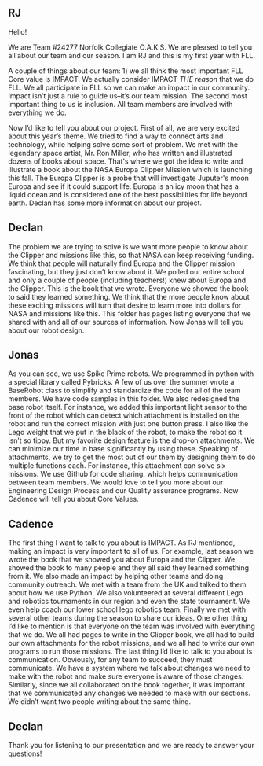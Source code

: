 ## RJ

Hello!

We are Team #24277 Norfolk Collegiate O.A.K.S. We are pleased to tell you all about our team and our season. I am RJ and this is my first year with FLL.

A couple of things about our team: 1) we all think the most important FLL Core value is IMPACT. We actually consider IMPACT _THE reason_ that we do FLL. We all participate in FLL so we can make an impact in our community. Impact isn’t just a rule to guide us–it’s our team mission. The second most important thing to us is inclusion. All team members are involved with everything we do. 

Now I’d like to tell you about our project. First of all, we are very excited about this year’s theme. We tried to find a way to connect arts and technology, while helping solve some sort of problem. We met with the legendary space artist, Mr. Ron Miller, who has written and illustrated dozens of books about space. That's where we got the idea to write and illustrate a book about the NASA Europa Clipper Mission which is launching this fall. The Europa Clipper is a probe that will investigate Juputer's moon Europa and see if it could support life. Europa is an icy moon that has a liquid ocean and is considered one of the best possibilities for life beyond earth. Declan has some more information about our project.

## **Declan**

The problem we are trying to solve is we want more people to know about the Clipper and missions like this, so that NASA can keep receiving funding. We think that people will naturally find Europa and the Clipper mission fascinating, but they just don’t know about it. We polled our entire school and only a couple of people (including teachers!) knew about Europa and the Clipper. This is the book that we wrote. Everyone we showed the book to said they learned something. We think that the more people know about these exciting missions will turn that desire to learn more into dollars for NASA and missions like this. This folder has pages listing everyone that we shared with and all of our sources of information. Now Jonas will tell you about our robot design.

## **Jonas**

As you can see, we use Spike Prime robots. We programmed in python with a special library called Pybricks. A few of us over the summer wrote a BaseRobot class to simplify and standardize the code for all of the team members. We have code samples in this folder. We also redesigned the base robot itself. For instance, we added this important light sensor to the front of the robot which can detect which attachment is installed on the robot and run the correct mission with just one button press. I also like the Lego weight that we put in the black of the robot, to make the robot so it isn’t so tippy. But my favorite design feature is the drop-on attachments. We can minimize our time in base significantly by using these. Speaking of attachments, we try to get the most out of our them by designing them to do multiple functions each. For instance, this attachment can solve six missions. We use Github for code sharing, which helps communication between team members. We would love to tell you more about our Engineering Design Process and our Quality assurance programs. Now Cadence will tell you about Core Values.

## **Cadence**

The first thing I want to talk to you about is IMPACT. As RJ mentioned, making an impact is very important to all of us. For example, last season we wrote the book that we showed you about Europa and the Clipper. We showed the book to many people and they all said they learned something from it. We also made an impact by helping other teams and doing community outreach. We met with a team from the UK and talked to them about how we use Python. We also volunteered at several different Lego and robotics tournaments in our region and even the state tournament. We even help coach our lower school lego robotics team. Finally we met with several other teams during the season to share our ideas. One other thing I’d like to mention is that everyone on the team was involved with everything that we do. We all had pages to write in the Clipper book, we all had to build our own attachments for the robot missions, and we all had to write our own programs to run those missions. The last thing I’d like to talk to you about is communication. Obviously, for any team to succeed, they must communicate. We have a system where we talk about changes we need to make with the robot and make sure everyone is aware of those changes. Similarly, since we all collaborated on the book together, it was important that we communicated any changes we needed to make with our sections. We didn’t want two people writing about the same thing.

## **Declan**

Thank you for listening to our presentation and we are ready to answer your questions!





